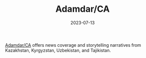﻿---
title: "Adamdar/CA"
linkTitle: "Adamdar/CA"
contributor: ["Aizada Arystanbek"]
created: 2022-07-27
countries: ["Kazakhstan", "Uzbekistan"]
category: ["Independent media"]
tags: ["media", "news", "Central Asian media"]
date_start: []
date_end: []
data_type: ["news", "narratives"]
language: ["Russian", "Kazakh", "English"]
date: 2023-07-13
description:
  Adamdar/CA offers news coverage and storytelling narratives from Kazakhstan, Kyrgyzstan, Uzbekistan, and Tajikistan.
---

[Adamdar/CA](https://adamdar.ca/) offers news coverage and storytelling narratives from Kazakhstan, Kyrgyzstan, Uzbekistan, and Tajikistan. 
